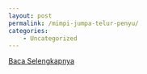 ```yaml
---
layout: post
permalink: /mimpi-jumpa-telur-penyu/
categories:
    - Uncategorized
---
```


[Baca Selengkapnya](/02)
